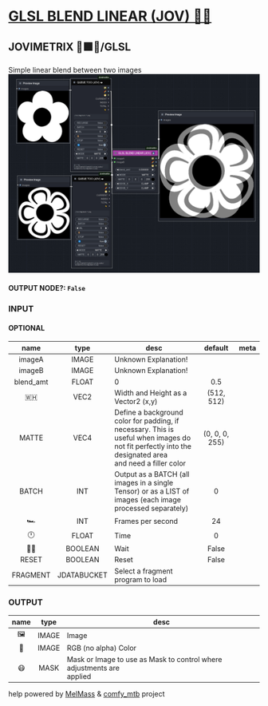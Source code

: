 # [GLSL BLEND LINEAR (JOV) 🧙🏽](https://raw.githubusercontent.com/Amorano/Jovimetrix-examples/master/node/GLSL%20BLEND%20LINEAR/GLSL%20BLEND%20LINEAR.md)

## JOVIMETRIX 🔺🟩🔵/GLSL
Simple linear blend between two images
![GLSL BLEND LINEAR](https://raw.githubusercontent.com/Amorano/Jovimetrix-examples/master/node/GLSL%20BLEND%20LINEAR/GLSL%20BLEND%20LINEAR.png)

#### OUTPUT NODE?: `False`

### INPUT

#### OPTIONAL

name | type | desc | default | meta
:---:|:---:|---|:---:|---
imageA  |  IMAGE  | Unknown Explanation! |  | 
imageB  |  IMAGE  | Unknown Explanation! |  | 
blend_amt  |  FLOAT  | 0 | 0.5 | 
🇼🇭  |  VEC2  | Width and Height as a Vector2 (x,y) | (512, 512) | 
MATTE  |  VEC4  | Define a background color for padding, if<br>necessary. This is useful when images do<br>not fit perfectly into the designated area<br>and need a filler color | (0, 0, 0, 255) | 
BATCH  |  INT  | Output as a BATCH (all images in a single<br>Tensor) or as a LIST of images (each image<br>processed separately) | 0 | 
🏎️  |  INT  | Frames per second | 24 | 
🕛  |  FLOAT  | Time | 0 | 
✋🏽  |  BOOLEAN  | Wait | False | 
RESET  |  BOOLEAN  | Reset | False | 
FRAGMENT  |  JDATABUCKET  | Select a fragment program to load |  | 

### OUTPUT

name | type | desc
:---:|:---:|---
🖼️  |  IMAGE  | Image 
🌈  |  IMAGE  | RGB (no alpha) Color 
😷  |  MASK  | Mask or Image to use as Mask to control where adjustments are<br>applied 

help powered by [MelMass](https://github.com/melMass) & [comfy_mtb](https://github.com/melMass/comfy_mtb) project